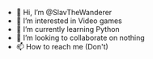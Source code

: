 - 👋 Hi, I’m @SlavTheWanderer
- 👀 I’m interested in Video games
- 🌱 I’m currently learning Python
- 💞️ I’m looking to collaborate on nothing
- 📫 How to reach me (Don't)

<!---
SlavTheWanderer/SlavTheWanderer is a ✨ special ✨ repository because its `README.md` (this file) appears on your GitHub profile.
You can click the Preview link to take a look at your changes.
--->
